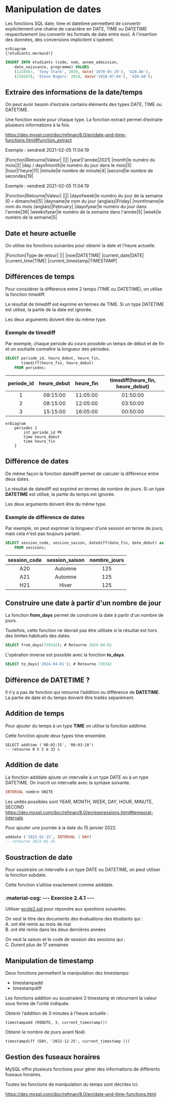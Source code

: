# Manipulation de dates

Les fonctions SQL date, time et datetime permettent de convertir explicitement une chaîne de caractère en DATE, TIME ou DATETIME respectivement (ou convertir les formats de date entre eux). À l'insertion des données, des conversions implicitent s'opèrent.

``` mermaid
erDiagram  
{!etudiants.mermaid!} 
```

```sql
INSERT INTO etudiants (code, nom, annee_admission, 
    date_naissance, programme) VALUES
    (1234567, 'Tony Stark', 2019, date('1970-05-29'), '420.A0'),
    (2345678, 'Steve Rogers' 2019, date('1918-07-04'), '420.A0');
```

## Extraire des informations de la date/temps

On peut avoir besoin d’extraire certains éléments des types DATE, TIME ou DATETIME.

Une fonction existe pour chaque type. La fonction extract permet d’extraire plusieurs informations à la fois.

https://dev.mysql.com/doc/refman/8.0/en/date-and-time-functions.html#function_extract

Exemple : vendredi 2021-02-05 11:04:19

|Fonction|Retourne|Valeur|
||||
|year|l'année|2021|
|month|le numéro du mois|2|
|day / dayofmonth|le numéro du jour dans le mois|5|
|hour|l'heure|11|
|minute|le nombre de minute|4|
|second|le nombre de secondes|19|

Exemple : vendredi 2021-02-05 11:04:19

|Fonction|Retourne|Valeur|
||||
|dayofweek|le numéro du jour de la semaine (0 = dimanche)|5|
|dayname|le nom du jour (anglais)|Friday|
|monthname|le nom du mois (anglais)|February|
|dayofyear|le numéro du jour dans l'année|36|
|weekofyear|le numéro de la semaine dans l'année|5|
|week|le numéro de la semaine|5|

## Date et heure actuelle

On utilise les fonctions suivantes pour obtenir la date et l’heure actuelle.

|Fonction|Type de retour|
|||
|now|DATETIME|
|current_date|DATE|
|current_time|TIME|
|current_timestamp|TIMESTAMP|

## Différences de temps

Pour considérer la différence entre 2 temps (TIME ou DATETIME), on utilise la fonction timediff.

Le résultat de timediff est exprimé en termes de TIME. Si un type DATETIME est utilisé, la partie de la date est ignorée.

Les deux arguments doivent être du même type.

### Exemple de timediff

Par exemple, chaque periode du cours possède un temps de début et de fin et on souhaite connaître la longueur des périodes.

```sql
SELECT periode_id, heure_debut, heure_fin, 
       timediff(heure_fin, heure_debut) 
    FROM periodes; 
```

|periode_id|heure_debut|heure_fin|timediff(heure_fin, heure_debut)|
|:-:|:-:|:-:|:-:|
|1|09:15:00|11:05:00|01:50:00|
|2|08:15:00|12:05:00|03:50:00|
|3|15:15:00|16:05:00|00:50:00|

``` mermaid
erDiagram  
    periodes {
        int periode_id PK
        time heure_debut
        time heure_fin
    }
```
## Différence de dates

De même façon la fonction datediff permet de calculer la différence entre deux dates.

Le résultat de datediff est exprimé en termes de nombre de jours. Si un type **DATETIME** est utilisé, la partie du temps est ignorée.

Les deux arguments doivent être du même type.

### Exemple de différence de dates

Par exemple, on peut exprimer la longueur d'une session en terme de jours, mais cela n'est pas toujours parlant.

```sql
SELECT session_code, session_saison, datediff(date_fin, date_debut) as nombre_jours 
    FROM sessions;
```

|session_code|session_saison|nombre_jours|
|:-:|:-:|:-:|
A20|Automne|125|  
A21|Automne|125|  
H21|Hiver|125|  

## Construire une date à partir d'un nombre de jour

La fonction **from_days** permet de construire la date à partir d'un nombre de jours.

Toutefois, cette fonction ne devrait pas être utilisée si le résultat est hors des limites habituels des dates.

```sql
SELECT from_days(739342); # Retourne 2024-04-01
```

L'opération inverse est possible avec la fonction **to_days**.

```sql
SELECT to_days('2024-04-01'); # Retourne 739342
```

## Différence de DATETIME ?

Il n’y a pas de fonction qui retourne l’addition ou différence de **DATETIME**. La partie de date et du temps doivent être traités séparément.

## Addition de temps

Pour ajouter du temps à un type **TIME** on utilise la fonction addtime.

Cette fonction ajoute deux types time ensemble.

```mysql
SELECT addtime ('00:02:15', '00:03:18') 
-- retourne 0 h 5 m 33 s
```

## Addition de date

La fonction adddate ajoute un intervalle à un type DATE ou à un type DATETIME. On inscrit un intervalle avec la syntaxe suivante.

```sql
INTERVAL nombre UNITE
```

Les unités possibles sont YEAR, MONTH, WEEK, DAY, HOUR, MINUTE, SECOND 
https://dev.mysql.com/doc/refman/8.0/en/expressions.html#temporal-intervals

Pour ajouter une journée à la date du 15 janvier 2022.

```sql
adddate ('2022-01-15', INTERVAL 1 DAY) 
-- retourne 2022-01-16
```

## Soustraction de date

Pour soustraire un intervalle à un type DATE ou DATETIME, on peut utiliser la fonction subdate.

Cette fonction s’utilise exactement comme adddate.

### :material-cog: --- Exercice 2.4.1 ---

Utiliser [ecole2.sql](../ecole2.sql) pour répondre aux questions suivantes.  

On veut le titre des documents des évaluations des étudiants qui :  
A. ont été remis au mois de mai  
B. ont été remis dans les deux dernières années  

On veut la saison et le code de session des sessions qui :  
C. Durent plus de 17 semaines  

## Manipulation de timestamp

Deux fonctions permettent la manipulation des timestamps:

- timestampadd
- timestampdiff

Les fonctions addition ou soustraient 2 timestamp et retournent la valeur sous forme de l’unité indiquée.

Obtenir l’addition de 3 minutes à l’heure actuelle :

```mysql
timestampadd (MINUTE, 3, current_timestamp())
```

Obtenir le nombre de jours avant Noël.

```mysql
timestampdiff (DAY, '2022-12-25', current_timestamp ())
```

## Gestion des fuseaux horaires

MySQL offre plusieurs fonctions pour gérer des informations de différents fuseaux horaires.

Toutes les fonctions de manipulation du temps sont décrites ici:

https://dev.mysql.com/doc/refman/8.0/en/date-and-time-functions.html